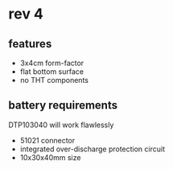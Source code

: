# rev 4
## features
- 3x4cm form-factor
- flat bottom surface
- no THT components
## battery requirements
DTP103040 will work flawlessly
- 51021 connector
- integrated over-discharge protection circuit
- 10x30x40mm size
